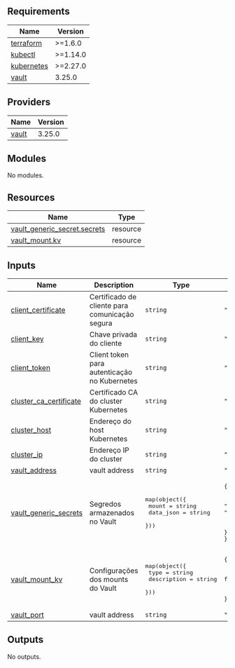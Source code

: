 ## Requirements

| Name | Version |
|------|---------|
| <a name="requirement_terraform"></a> [terraform](#requirement\_terraform) | >=1.6.0 |
| <a name="requirement_kubectl"></a> [kubectl](#requirement\_kubectl) | >=1.14.0 |
| <a name="requirement_kubernetes"></a> [kubernetes](#requirement\_kubernetes) | >=2.27.0 |
| <a name="requirement_vault"></a> [vault](#requirement\_vault) | 3.25.0 |

## Providers

| Name | Version |
|------|---------|
| <a name="provider_vault"></a> [vault](#provider\_vault) | 3.25.0 |

## Modules

No modules.

## Resources

| Name | Type |
|------|------|
| [vault_generic_secret.secrets](https://registry.terraform.io/providers/hashicorp/vault/3.25.0/docs/resources/generic_secret) | resource |
| [vault_mount.kv](https://registry.terraform.io/providers/hashicorp/vault/3.25.0/docs/resources/mount) | resource |

## Inputs

| Name | Description | Type | Default | Required |
|------|-------------|------|---------|:--------:|
| <a name="input_client_certificate"></a> [client\_certificate](#input\_client\_certificate) | Certificado de cliente para comunicação segura | `string` | `"fake-client-certificate"` | no |
| <a name="input_client_key"></a> [client\_key](#input\_client\_key) | Chave privada do cliente | `string` | `"fake-client-key"` | no |
| <a name="input_client_token"></a> [client\_token](#input\_client\_token) | Client token para autenticação no Kubernetes | `string` | `"fake-client-token"` | no |
| <a name="input_cluster_ca_certificate"></a> [cluster\_ca\_certificate](#input\_cluster\_ca\_certificate) | Certificado CA do cluster Kubernetes | `string` | `"fake-cluster-ca-certificate"` | no |
| <a name="input_cluster_host"></a> [cluster\_host](#input\_cluster\_host) | Endereço do host Kubernetes | `string` | `"fake-localshost"` | no |
| <a name="input_cluster_ip"></a> [cluster\_ip](#input\_cluster\_ip) | Endereço IP do cluster | `string` | `"kind.local"` | no |
| <a name="input_vault_address"></a> [vault\_address](#input\_vault\_address) | vault address | `string` | `"http://localhost"` | no |
| <a name="input_vault_generic_secrets"></a> [vault\_generic\_secrets](#input\_vault\_generic\_secrets) | Segredos armazenados no Vault | <pre>map(object({<br>    mount     = string<br>    data_json = string<br>  }))</pre> | <pre>{<br>  "architect_sample_data": {<br>    "data_json": "{\n  \"username\": \"exemplo-fake-username\",\n  \"password\": \"exemplo-fake-password\"\n}\n",<br>    "mount": "architects"<br>  }<br>}</pre> | no |
| <a name="input_vault_mount_kv"></a> [vault\_mount\_kv](#input\_vault\_mount\_kv) | Configurações dos mounts do Vault | <pre>map(object({<br>    type        = string<br>    description = string<br>  }))</pre> | <pre>{<br>  "architects": {<br>    "description": "KV2 Secrets Engine for Operations.",<br>    "type": "kv-v2"<br>  }<br>}</pre> | no |
| <a name="input_vault_port"></a> [vault\_port](#input\_vault\_port) | vault address | `string` | `"32000"` | no |

## Outputs

No outputs.
